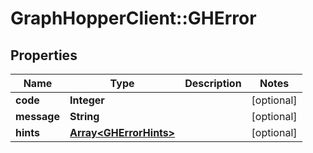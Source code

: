 # GraphHopperClient::GHError

## Properties
Name | Type | Description | Notes
------------ | ------------- | ------------- | -------------
**code** | **Integer** |  | [optional] 
**message** | **String** |  | [optional] 
**hints** | [**Array&lt;GHErrorHints&gt;**](GHErrorHints.md) |  | [optional] 



